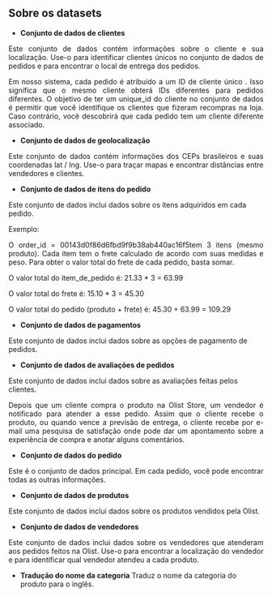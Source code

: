 ## **Sobre os datasets**
- **Conjunto de dados de clientes**

<p align='justify'>Este conjunto de dados contém informações sobre o cliente e sua localização. Use-o para identificar clientes únicos no conjunto de dados de pedidos e para encontrar o local de entrega dos pedidos.</p>

<p align='justify'>Em nosso sistema, cada pedido é atribuído a um ID de cliente único . Isso significa que o mesmo cliente obterá IDs diferentes para pedidos diferentes. O objetivo de ter um unique_id do cliente no conjunto de dados é permitir que você identifique os clientes que fizeram recompras na loja. Caso contrário, você descobrirá que cada pedido tem um cliente diferente associado.</p>

- **Conjunto de dados de geolocalização**

<p align='justify'>Este conjunto de dados contém informações dos CEPs brasileiros e suas coordenadas lat / lng. Use-o para traçar mapas e encontrar distâncias entre vendedores e clientes.</p>

- **Conjunto de dados de itens do pedido**

Este conjunto de dados inclui dados sobre os itens adquiridos em cada pedido.

Exemplo:
<p align='justify'>O order_id = 00143d0f86d6fbd9f9b38ab440ac16f5tem 3 itens (mesmo produto). Cada item tem o frete calculado de acordo com suas medidas e peso. Para obter o valor total do frete de cada pedido, basta somar.</p>

O valor total do item_de_pedido é: 21.33 * 3 = 63.99

O valor total do frete é: 15.10 * 3 = 45.30

O valor total do pedido (produto + frete) é: 45.30 + 63.99 = 109.29

- **Conjunto de dados de pagamentos**

Este conjunto de dados inclui dados sobre as opções de pagamento de pedidos.

- **Conjunto de dados de avaliações de pedidos**

Este conjunto de dados inclui dados sobre as avaliações feitas pelos clientes.

<p align='justify'>Depois que um cliente compra o produto na Olist Store, um vendedor é notificado para atender a esse pedido. Assim que o cliente recebe o produto, ou quando vence a previsão de entrega, o cliente recebe por e-mail uma pesquisa de satisfação onde pode dar um apontamento sobre a experiência de compra e anotar alguns comentários.</p>

- **Conjunto de dados do pedido**

<p align='justify'>Este é o conjunto de dados principal. Em cada pedido, você pode encontrar todas as outras informações.</p>

- **Conjunto de dados de produtos**

Este conjunto de dados inclui dados sobre os produtos vendidos pela Olist.

- **Conjunto de dados de vendedores**

<p align='justify'>Este conjunto de dados inclui dados sobre os vendedores que atenderam aos pedidos feitos na Olist. Use-o para encontrar a localização do vendedor e para identificar qual vendedor atendeu a cada produto.</p>

- **Tradução do nome da categoria**
Traduz o nome da categoria do produto para o inglês.